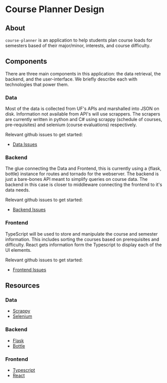 # Course Planner Design 

## About

`course-planner` is an application to help students plan course loads for semesters based of their major/minor, interests, and course difficulty.

## Components

There are three main components in this application: the data retrieval, the backend, and the user-interface. We briefly describe each with technologies that power them.

### Data

Most of the data is collected from UF's APIs and marshalled into JSON on disk. Information not available from API's will use scrappers. The scrapers are currently written in python and C# using scrappy (schedule of courses, pre-requisites) and selenium (course evaluations) respectively.

Relevant github issues to get started:
- [Data Issues](https://github.com/ufosc/course-scheduler/labels/data)

### Backend

The glue connecting the Data and Frontend, this is currently using a {flask, bottle} instance for routes and tornado for the webserver. The backend is just a bare-bones API meant to simplify queries on course data. The backend in this case is closer to middleware connecting the frontend to it's data needs.

Relevant github issues to get started:
- [Backend Issues](https://github.com/ufosc/course-scheduler/labels/backend)

### Frontend

TypeScript will be used to store and manipulate the course and semester information. This includes sorting the courses based on prerequisites and difficulty. React gets information form the Typescript to display each of the UI elements.

Relevant github issues to get started:
- [Frontend Issues](https://github.com/ufosc/course-scheduler/labels/frontend)

<!-- 
    @TODO: ARCHITECTURE DIAGRAM GOES HERE 
-->

## Resources 

### Data

- [Scrappy](https://scrapy.org/)
- [Selenium](http://docs.seleniumhq.org/)

### Backend

- [Flask](http://flask.pocoo.org/)
- [Bottle](http://bottlepy.org/docs/dev/)

### Frontend

- [Typescript](https://github.com/ufosc/resources/blob/master/resources/typescript.md)
- [React](https://github.com/ufosc/resources/blob/master/resources/react.md)

